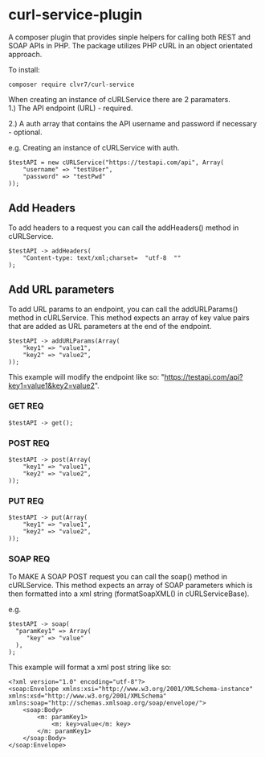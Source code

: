 # curl-service-plugin

A composer plugin that provides sinple helpers for calling both REST and SOAP APIs in PHP. The package utilizes PHP cURL in an object orientated approach.  

To install:  
~~~
composer require clvr7/curl-service
~~~

When creating an instance of cURLService there are 2 paramaters.  
1.) The API endpoint (URL) - required.  

2.) A auth array that contains the API username and password if necessary - optional.  

e.g. Creating an instance of cURLService with auth.  
~~~
$testAPI = new cURLService("https://testapi.com/api", Array(
    "username" => "testUser",
    "password" => "testPwd"
));
~~~

## Add Headers
To add headers to a request you can call the addHeaders() method in cURLService.  
~~~
$testAPI -> addHeaders(
    "Content-type: text/xml;charset=  "utf-8  ""
);
~~~

## Add URL parameters
To add URL params to an endpoint, you can call the addURLParams() method in cURLService. This method expects an array of key value pairs that are added as URL parameters at the end of the endpoint.  
~~~
$testAPI -> addURLParams(Array(
    "key1" => "value1",
    "key2" => "value2",
));
~~~
This example will modify the endpoint like so: "https://testapi.com/api?key1=value1&key2=value2".  

### GET REQ
~~~
$testAPI -> get();
~~~

### POST REQ
~~~
$testAPI -> post(Array(
    "key1" => "value1",
    "key2" => "value2",
));
~~~

### PUT REQ
~~~
$testAPI -> put(Array(
    "key1" => "value1",
    "key2" => "value2",
));
~~~

### SOAP REQ

To MAKE A SOAP POST request you can call the soap() method in cURLService. This method expects an array of SOAP parameters which is then formatted into a xml string (formatSoapXML() in cURLServiceBase).  

e.g.
~~~
$testAPI -> soap(
  "paramKey1" => Array(
     "key" => "value"			
  ),
);
~~~
This example will format a xml post string like so:
~~~
<?xml version="1.0" encoding="utf-8"?>
<soap:Envelope xmlns:xsi="http://www.w3.org/2001/XMLSchema-instance" xmlns:xsd="http://www.w3.org/2001/XMLSchema" xmlns:soap="http://schemas.xmlsoap.org/soap/envelope/">
	<soap:Body>
		<m: paramKey1>
			<m: key>value</m: key>
		</m: paramKey1>
	</soap:Body>
</soap:Envelope>
~~~

